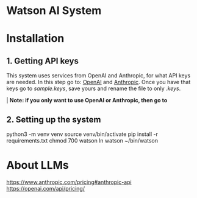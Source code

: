 # Watson AI System



# Installation

## 1. Getting API keys
This system uses services from OpenAI and Anthropic, for what API keys are needed. In this step go to: [OpenAI](https://platform.openai.com/docs/quickstart) and [Anthropic](https://docs.anthropic.com/en/api/getting-started). Once you have that keys go to *sample.keys*, save yours and rename the file to only *.keys*.

| **Note: if you only want to use OpenAI or Anthropic, then go to**

## 2. Setting up the system

python3 -m venv venv
source venv/bin/activate
pip install -r requirements.txt
chmod 700 watson
ln watson ~/bin/watson


# About LLMs
https://www.anthropic.com/pricing#anthropic-api
https://openai.com/api/pricing/
